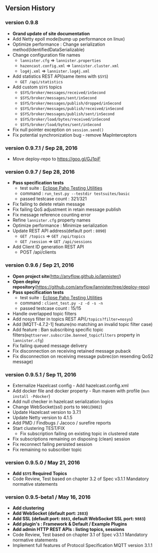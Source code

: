 <!--
  Copyright 2016 The Lannister Project

  Licensed under the Apache License, Version 2.0 (the "License");
  you may not use this file except in compliance with the License.
  You may obtain a copy of the License at

      http://www.apache.org/licenses/LICENSE-2.0

  Unless required by applicable law or agreed to in writing, software
  distributed under the License is distributed on an "AS IS" BASIS,
  WITHOUT WARRANTIES OR CONDITIONS OF ANY KIND, either express or implied.
  See the License for the specific language governing permissions and
  limitations under the License.
-->
## Version History

### version 0.9.8
- **Grand update of site documentation**
- Add Netty epoll mode(bump up performance on linux)
- Optimize performance : Change serialization method(IdentifiedDataSerializable)
- Change configuration file names
    * `lannister.cfg`        => `lannister.properties`
    * `hazencast.config.xml` => `lannister.cluster.xml`
    * `log4j.xml`            => `lannister.log4j.xml`
- Add statistics REST API(same items with `$SYS`)
    * `GET /api/statistics`
- Add custom `$SYS` topics
    * `$SYS/broker/messages/received/inSecond`
    * `$SYS/broker/messages/sent/inSecond`
    * `$SYS/broker/messages/publish/dropped/inSecond`
    * `$SYS/broker/messages/publish/received/inSecond`
    * `$SYS/broker/messages/publish/sent/inSecond`
    * `$SYS/broker/load/bytes/received/inSecond`
    * `$SYS/broker/load/bytes/sent/inSecond`
- Fix null pointer exception on `session.send()`
- Fix potential synchronization bug - remove MapInterceptors

### version 0.9.7.1 / Sep 28, 2016
- Move deploy-repo to https://goo.gl/GJ1piF

### version 0.9.7 / Sep 28, 2016
- **Pass specification tests**
    * test suite : [Eclipse Paho Testing Utilities](https://github.com/eclipse/paho.mqtt.testing)
    * command : `run_test.py --testdir testsuites/basic`
    * passed testcase count : 321/321
- Fix failing to delete retain message
- Fix failing QoS adjustment in retain message publish
- Fix message reference counting error
- Refine `lannister.cfg` property names
- Optimize performance : Minimize serialization
- Update REST API address(default port : `8090`)
    * `GET /topics` => `GET /api/topics`
    * `GET /session` => `GET /api/sessions`
- Add Client ID generation REST API
    * POST /api/clients

### version 0.9.6 / Sep 21, 2016
- **Open project site**(http://anyflow.github.io/lannister/)
- **Open deploy repository**(https://github.com/anyflow/lannister/tree/deploy-repo)
- **Pass specification tests**
    * test suite : [Eclipse Paho Testing Utilities](https://github.com/eclipse/paho.mqtt.testing)
    * command : `client_test.py -z -d -s -n`
    * passed testcase count : 15/15
- Handle overlapped topic filters
- Add nosys filter in topics REST API(`/topics?filter=nosys`)
- Add [MQTT-4.7.2-1] feature(no matching an invalid topic filter case)
- Add feature : Ban subscribing specific topic filters(`mqttserver.subscribe.banned_topicfilters` property in `lannister.cfg`)
- Fix failing queued message delivery
- Fix disconnection on receiving retained message puback
- Fix disconnection on receiving message pubrec(on resending QoS2 message)

### version 0.9.5.1 / Sep 11, 2016
- Externalize Hazelcast config - Add hazelcast.config.xml
- Add docker file and docker property - Run maven with profile (`mvn install -Pdocker`)
- Add null checker in hazelcast serialization logics
- Change WebSocket(ssl) ports to `9001`(`9002`)
- Update Hazelcast version to 3.7.1
- Update Netty version to 4.1.5
- Add PMD / Findbugs / Jacoco / surefire reports
- Start clustering TEST/FIX
    * Fix subscription failing on existing topic in clustered state
- Fix subscriptions remaining on disposing (clean) session
- Fix reconnect failing persisted session
- Fix remaining no subscriber topic

### version 0.9.5.0 / May 21, 2016
- **Add `$SYS` Required Topics**
- Code Review, Test based on chapter 3.2 of Spec v3.1.1 Mandatory normative statements

### version 0.9.5-beta1 / May 16, 2016
- **Add clustering**
- **Add WebSocket (default port: `2883`)**
- **Add SSL (default port: `8883`, default WebSocket SSL port: `9883`)**
- **Add plugin's : Framework & Default / Example Plugins**
- **Add admin HTTP REST APIs : listing topics, sessions**
- Code Review, Test based on chapter 3.1 of Spec v3.1.1 Mandatory normative statements
- Implement full features of Protocol Specification MQTT version 3.1.1
